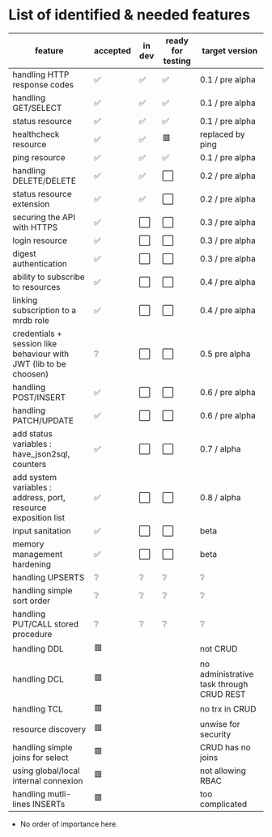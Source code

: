 # List of identified & needed features
| feature | accepted | in dev | ready for testing | target version | 
|------|------|------|------|-----|
| handling HTTP response codes | :white_check_mark: | :white_check_mark: | :white_check_mark: | 0.1 / pre alpha |
| handling GET/SELECT | :white_check_mark: | :white_check_mark: | :white_check_mark: | 0.1 / pre alpha |
| status resource | :white_check_mark: | :white_check_mark: | :white_check_mark: | 0.1 / pre alpha |
| healthcheck resource  | :white_check_mark: | :white_check_mark: | :red_square: | replaced by ping |
| ping resource | :white_check_mark: | :white_check_mark: | :white_check_mark: | 0.1 / pre alpha |
| handling DELETE/DELETE | :white_check_mark: | :white_check_mark: | :white_large_square: | 0.2 / pre alpha |
| status resource extension | :white_check_mark: | :white_check_mark: | :white_large_square: | 0.2 / pre alpha |
| securing the API with HTTPS | :white_check_mark: | :white_large_square: | :white_large_square: | 0.3 / pre alpha |
| login resource | :white_check_mark: | :white_large_square: | :white_large_square: | 0.3 / pre alpha |
| digest authentication | :white_check_mark: | :white_large_square: | :white_large_square: | 0.3 / pre alpha |
| ability to subscribe to resources | :white_check_mark: | :white_large_square: | :white_large_square: | 0.4 / pre alpha |
| linking subscription to a mrdb role | :white_check_mark: | :white_large_square: | :white_large_square: | 0.4 / pre alpha |
| credentials + session like behaviour with JWT (lib to be choosen) | :grey_question: | :white_large_square: | :white_large_square: | 0.5 pre alpha  |
| handling POST/INSERT | :white_check_mark: | :white_large_square: | :white_large_square: | 0.6 / pre alpha |
| handling PATCH/UPDATE | :white_check_mark: | :white_large_square: | :white_large_square: | 0.6 / pre alpha | 
| add status variables : have_json2sql, counters | :white_check_mark: | :white_large_square: | :white_large_square: | 0.7 / alpha |
| add system variables : address, port, resource exposition list | :white_check_mark: | :white_large_square: | :white_large_square: | 0.8 / alpha | 
| input sanitation | :white_check_mark: | :white_large_square: | :white_large_square: | beta |
| memory management hardening | :white_check_mark: | :white_large_square: | :white_large_square: | beta |
| handling UPSERTS | :grey_question: | :grey_question: | :grey_question: | :grey_question: |
| handling simple sort order | :grey_question: | :grey_question: | :grey_question: | :grey_question: | :grey_question: |
| handling PUT/CALL stored procedure | :grey_question: | :grey_question: | :grey_question: |  :grey_question: | :grey_question:
| handling DDL | :red_square: | || not CRUD |
| handling DCL | :red_square: | || no administrative task through CRUD REST |
| handling TCL | :red_square: | || no trx in CRUD |
| resource discovery  | :red_square: |  |  | unwise for security | 
| handling simple joins for select | :red_square: |  || CRUD has no joins |
| using global/local internal connexion | :red_square: | | | not allowing RBAC |
| handling mutli-lines INSERTs | :red_square: |  |  | too complicated |

* No order of importance here.
